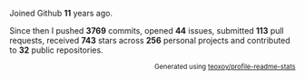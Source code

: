 Joined Github **11** years ago.

Since then I pushed **3769** commits, opened **44** issues, submitted **113** pull requests, received **743** stars across **256** personal projects and contributed to **32** public repositories.

<p align="right"><sub>Generated using <a href="https://github.com/marketplace/actions/profile-readme-stats">teoxoy/profile-readme-stats</a></sub></p>

